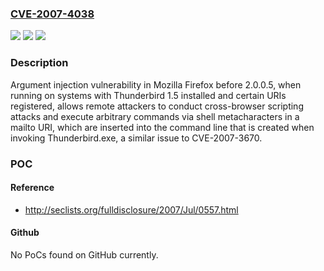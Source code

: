 ### [CVE-2007-4038](https://cve.mitre.org/cgi-bin/cvename.cgi?name=CVE-2007-4038)
![](https://img.shields.io/static/v1?label=Product&message=n%2Fa&color=blue)
![](https://img.shields.io/static/v1?label=Version&message=n%2Fa&color=blue)
![](https://img.shields.io/static/v1?label=Vulnerability&message=n%2Fa&color=brighgreen)

### Description

Argument injection vulnerability in Mozilla Firefox before 2.0.0.5, when running on systems with Thunderbird 1.5 installed and certain URIs registered, allows remote attackers to conduct cross-browser scripting attacks and execute arbitrary commands via shell metacharacters in a mailto URI, which are inserted into the command line that is created when invoking Thunderbird.exe, a similar issue to CVE-2007-3670.

### POC

#### Reference
- http://seclists.org/fulldisclosure/2007/Jul/0557.html

#### Github
No PoCs found on GitHub currently.

